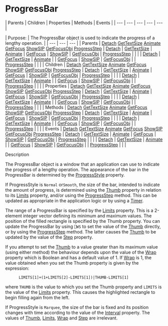 




<h1 class="heading"><span class="name">ProgressBar</span></h1>
| Parents | Children | Properties | Methods | Events |
| --- | --- | --- | --- | ---  |

| Purpose: | The ProgressBar object is used to indicate the progress of a lengthy operation. |
| --- | --- | ---  |
| Parents | [Detach](../a-z/detach.md) [GetTextSize](../a-z/gettextsize.md) [Animate](../a-z/animate.md) [GetFocus](../a-z/getfocus.md) [ShowSIP](../a-z/showsip.md) [GetFocusObj](../a-z/getfocusobj.md) [ProgressStep](../a-z/progressstep.md) | [Detach](../a-z/detach.md) | [GetTextSize](../a-z/gettextsize.md) | [Animate](../a-z/animate.md) | [GetFocus](../a-z/getfocus.md) | [ShowSIP](../a-z/showsip.md) | [GetFocusObj](../a-z/getfocusobj.md) | [ProgressStep](../a-z/progressstep.md) |  |  |
| [Detach](../a-z/detach.md) | [GetTextSize](../a-z/gettextsize.md) | [Animate](../a-z/animate.md) |
| [GetFocus](../a-z/getfocus.md) | [ShowSIP](../a-z/showsip.md) | [GetFocusObj](../a-z/getfocusobj.md) |
| [ProgressStep](../a-z/progressstep.md) |  |  |
| Children | [Detach](../a-z/detach.md) [GetTextSize](../a-z/gettextsize.md) [Animate](../a-z/animate.md) [GetFocus](../a-z/getfocus.md) [ShowSIP](../a-z/showsip.md) [GetFocusObj](../a-z/getfocusobj.md) [ProgressStep](../a-z/progressstep.md) | [Detach](../a-z/detach.md) | [GetTextSize](../a-z/gettextsize.md) | [Animate](../a-z/animate.md) | [GetFocus](../a-z/getfocus.md) | [ShowSIP](../a-z/showsip.md) | [GetFocusObj](../a-z/getfocusobj.md) | [ProgressStep](../a-z/progressstep.md) |  |  |
| [Detach](../a-z/detach.md) | [GetTextSize](../a-z/gettextsize.md) | [Animate](../a-z/animate.md) |
| [GetFocus](../a-z/getfocus.md) | [ShowSIP](../a-z/showsip.md) | [GetFocusObj](../a-z/getfocusobj.md) |
| [ProgressStep](../a-z/progressstep.md) |  |  |
| Properties | [Detach](../a-z/detach.md) [GetTextSize](../a-z/gettextsize.md) [Animate](../a-z/animate.md) [GetFocus](../a-z/getfocus.md) [ShowSIP](../a-z/showsip.md) [GetFocusObj](../a-z/getfocusobj.md) [ProgressStep](../a-z/progressstep.md) | [Detach](../a-z/detach.md) | [GetTextSize](../a-z/gettextsize.md) | [Animate](../a-z/animate.md) | [GetFocus](../a-z/getfocus.md) | [ShowSIP](../a-z/showsip.md) | [GetFocusObj](../a-z/getfocusobj.md) | [ProgressStep](../a-z/progressstep.md) |  |  |
| [Detach](../a-z/detach.md) | [GetTextSize](../a-z/gettextsize.md) | [Animate](../a-z/animate.md) |
| [GetFocus](../a-z/getfocus.md) | [ShowSIP](../a-z/showsip.md) | [GetFocusObj](../a-z/getfocusobj.md) |
| [ProgressStep](../a-z/progressstep.md) |  |  |
| Methods | [Detach](../a-z/detach.md) [GetTextSize](../a-z/gettextsize.md) [Animate](../a-z/animate.md) [GetFocus](../a-z/getfocus.md) [ShowSIP](../a-z/showsip.md) [GetFocusObj](../a-z/getfocusobj.md) [ProgressStep](../a-z/progressstep.md) | [Detach](../a-z/detach.md) | [GetTextSize](../a-z/gettextsize.md) | [Animate](../a-z/animate.md) | [GetFocus](../a-z/getfocus.md) | [ShowSIP](../a-z/showsip.md) | [GetFocusObj](../a-z/getfocusobj.md) | [ProgressStep](../a-z/progressstep.md) |  |  |
| [Detach](../a-z/detach.md) | [GetTextSize](../a-z/gettextsize.md) | [Animate](../a-z/animate.md) |
| [GetFocus](../a-z/getfocus.md) | [ShowSIP](../a-z/showsip.md) | [GetFocusObj](../a-z/getfocusobj.md) |
| [ProgressStep](../a-z/progressstep.md) |  |  |
| Events | [Detach](../a-z/detach.md) [GetTextSize](../a-z/gettextsize.md) [Animate](../a-z/animate.md) [GetFocus](../a-z/getfocus.md) [ShowSIP](../a-z/showsip.md) [GetFocusObj](../a-z/getfocusobj.md) [ProgressStep](../a-z/progressstep.md) | [Detach](../a-z/detach.md) | [GetTextSize](../a-z/gettextsize.md) | [Animate](../a-z/animate.md) | [GetFocus](../a-z/getfocus.md) | [ShowSIP](../a-z/showsip.md) | [GetFocusObj](../a-z/getfocusobj.md) | [ProgressStep](../a-z/progressstep.md) |  |  |
| [Detach](../a-z/detach.md) | [GetTextSize](../a-z/gettextsize.md) | [Animate](../a-z/animate.md) |
| [GetFocus](../a-z/getfocus.md) | [ShowSIP](../a-z/showsip.md) | [GetFocusObj](../a-z/getfocusobj.md) |
| [ProgressStep](../a-z/progressstep.md) |  |  |


Description


The ProgressBar object is a window that an application can use to indicate the progress of a lengthy operation. The appearance of the bar in the ProgressBar is determined by the [ProgressStyle](../a-z/progressstyle.md) property.



If ProgressStyle is `Normal` or`Smooth`, the  size of the bar, intended to indicate the amount of progress, is determined using the [Thumb](../a-z/thumb.md) property in relation to its [Limits](../a-z/limits.md) property, and/or using the [ProgressStep](../a-z/progressstep.md) method. This can be updated as appropriate in the application logic or by using a [Timer](../a-z/timer.md).


The range of a ProgressBar is specified by the [Limits](../a-z/limits.md) property. This is a 2-element integer vector defining its minimum and maximum values. The position of the filled rectangle is specified by the Thumb property. You can update the ProgressBar by using `⎕WS` to set the value of the [Thumb](../a-z/thumb.md) directly, or by using the [ProgressStep](../a-z/progressstep.md) method. The latter causes the [Thumb](../a-z/thumb.md) to be updated by the value of the [Step](../a-z/step.md) property.


If you attempt to set the [Thumb](../a-z/thumb.md) to a value greater than its maximum value (using either method) the behaviour depends upon the value of the [Wrap](../a-z/wrap.md) property which is Boolean and has a default value of 1. If [Wrap](../a-z/wrap.md) is 1, the value obtained when you set the Thumb property is given by the expression:
```apl
      LIMITS[1]+(1+LIMITS[2]-LIMITS[1])|THUMB-LIMITS[1]

```


where `THUMB` is the value to which you set the Thumb property and `LIMITS` is the value of the [Limits](../a-z/limits.md) property. This causes the highlighted rectangle to begin filling again from the left.


If ProgressStyle is `Marquee`, the size of the bar is fixed and its position  changes with time according to the value of the [Interval](../a-z/interval.md) property. The values of [Thumb](../a-z/thumb.md), [Limits](../a-z/limits.md), [Wrap](../a-z/wrap.md) and [Step](../a-z/step.md) are irrelevant.


